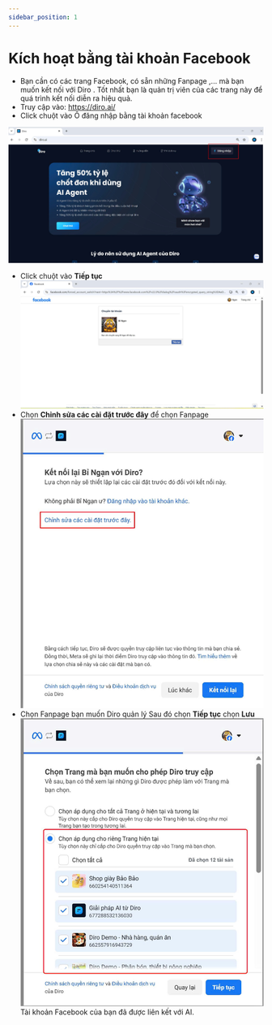 ```yaml
---
sidebar_position: 1
---
```

# Kích hoạt bằng tài khoản Facebook 
- Bạn cần có các trang Facebook, có sẵn những Fanpage ,... mà bạn muốn kết nối với Diro . Tốt nhất bạn là quản trị viên của các trang này để quá trình kết nối diễn ra hiệu quả.
- Truy cập vào: https://diro.ai/ 
- Click chuột vào Ô đăng nhập bằng tài khoản facebook

![bước 1](b1.jpg)
- Click chuột vào **Tiếp tục**
![bước 2](b2.jpg)
- Chọn **Chỉnh sửa các cài đặt trước đây** để chọn Fanpage
![b3](b3.jpg)
- Chọn Fanpage bạn muốn Diro quản lý
Sau đó chọn **Tiếp tục** chọn **Lưu**
![b4](b4.jpg)
Tài khoản Facebook của bạn đã được liên kết với AI.